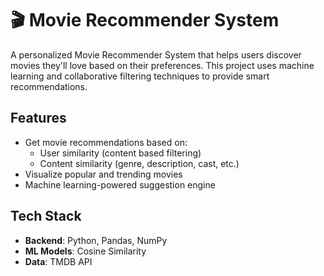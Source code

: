 # 🎬 Movie Recommender System

A personalized Movie Recommender System that helps users discover movies they'll love based on their preferences. This project uses machine learning and collaborative filtering techniques to provide smart recommendations.

## Features
  
- Get movie recommendations based on:
  - User similarity (content based filtering)
  - Content similarity (genre, description, cast, etc.)
- Visualize popular and trending movies  
- Machine learning-powered suggestion engine  
  
## Tech Stack

- **Backend**: Python, Pandas, NumPy  
- **ML Models**: Cosine Similarity 
- **Data**: TMDB API  


